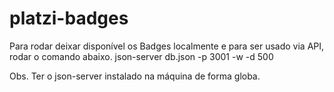 # platzi-badges

Para rodar deixar disponível os Badges localmente e para ser usado via API, rodar o comando abaixo. 
json-server db.json -p 3001 -w -d 500

Obs. Ter o json-server instalado na máquina de forma globa. 